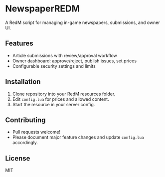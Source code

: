 # NewspaperREDM

A RedM script for managing in-game newspapers, submissions, and owner UI.

## Features

- Article submissions with review/approval workflow
- Owner dashboard: approve/reject, publish issues, set prices
- Configurable security settings and limits

## Installation

1. Clone repository into your RedM resources folder.
2. Edit `config.lua` for prices and allowed content.
3. Start the resource in your server config.

## Contributing

- Pull requests welcome!
- Please document major feature changes and update `config.lua` accordingly.

## License

MIT